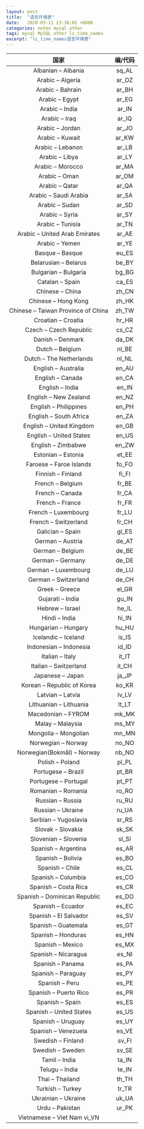 ```yaml
---
layout: post
title:  "语言环境表"
date:   2020-03-11 23:38:02 +0800
categories: notes mysql other
tags: mysql MySQL other lc_time_names
excerpt: "lc_time_names语言环境表"
---
```


国家|编/代码
:--:|:----:
Albanian – Albania|sq_AL
Arabic – Algeria|ar_DZ
Arabic – Bahrain|ar_BH
Arabic – Egypt|ar_EG
Arabic – India|ar_IN
Arabic – Iraq|ar_IQ
Arabic – Jordan|ar_JO
Arabic – Kuwait|ar_KW
Arabic – Lebanon|ar_LB
Arabic – Libya|ar_LY
Arabic – Morocco|ar_MA
Arabic – Oman|ar_OM
Arabic – Qatar|ar_QA
Arabic – Saudi Arabia|ar_SA
Arabic – Sudan|ar_SD
Arabic – Syria|ar_SY
Arabic – Tunisia|ar_TN
Arabic – United Arab Emirates|ar_AE
Arabic – Yemen|ar_YE
Basque – Basque|eu_ES
Belarusian – Belarus|be_BY
Bulgarian – Bulgaria|bg_BG
Catalan – Spain|ca_ES
Chinese – China|zh_CN
Chinese – Hong Kong|zh_HK
Chinese – Taiwan Province of China|zh_TW
Croatian – Croatia|hr_HR
Czech – Czech Republic|cs_CZ
Danish – Denmark|da_DK
Dutch – Belgium|nl_BE
Dutch – The Netherlands|nl_NL
English – Australia|en_AU
English – Canada|en_CA
English – India|en_IN
English – New Zealand|en_NZ
English – Philippines|en_PH
English – South Africa|en_ZA
English – United Kingdom|en_GB
English – United States|en_US
English – Zimbabwe|en_ZW
Estonian – Estonia|et_EE
Faroese – Faroe Islands|fo_FO
Finnish – Finland|fi_FI
French – Belgium|fr_BE
French – Canada|fr_CA
French – France|fr_FR
French – Luxembourg|fr_LU
French – Switzerland|fr_CH
Galician – Spain|gl_ES
German – Austria|de_AT
German – Belgium|de_BE
German – Germany|de_DE
German – Luxembourg|de_LU
German – Switzerland|de_CH
Greek – Greece|el_GR
Gujarati – India|gu_IN
Hebrew – Israel|he_IL
Hindi – India|hi_IN
Hungarian – Hungary|hu_HU
Icelandic – Iceland|is_IS
Indonesian – Indonesia|id_ID
Italian – Italy|it_IT
Italian – Switzerland|it_CH
Japanese – Japan|ja_JP
Korean – Republic of Korea|ko_KR
Latvian – Latvia|lv_LV
Lithuanian – Lithuania|lt_LT
Macedonian – FYROM|mk_MK
Malay – Malaysia|ms_MY
Mongolia – Mongolian|mn_MN
Norwegian – Norway|no_NO
Norwegian(Bokmål) – Norway|nb_NO
Polish – Poland|pl_PL
Portugese – Brazil|pt_BR
Portugese – Portugal|pt_PT
Romanian – Romania|ro_RO
Russian – Russia|ru_RU
Russian – Ukraine|ru_UA
Serbian – Yugoslavia|sr_RS
Slovak – Slovakia|sk_SK
Slovenian – Slovenia|sl_SI
Spanish – Argentina|es_AR
Spanish – Bolivia|es_BO
Spanish – Chile|es_CL
Spanish – Columbia|es_CO
Spanish – Costa Rica|es_CR
Spanish – Dominican Republic|es_DO
Spanish – Ecuador|es_EC
Spanish – El Salvador|es_SV
Spanish – Guatemala|es_GT
Spanish – Honduras|es_HN
Spanish – Mexico|es_MX
Spanish – Nicaragua|es_NI
Spanish – Panama|es_PA
Spanish – Paraguay|es_PY
Spanish – Peru|es_PE
Spanish – Puerto Rico|es_PR
Spanish – Spain|es_ES
Spanish – United States|es_US
Spanish – Uruguay|es_UY
Spanish – Venezuela|es_VE
Swedish – Finland|sv_FI
Swedish – Sweden|sv_SE
Tamil – India|ta_IN
Telugu – India|te_IN
Thai – Thailand|th_TH
Turkish – Turkey|tr_TR
Ukrainian – Ukraine|uk_UA
Urdu – Pakistan|ur_PK
Vietnamese – Viet Nam vi_VN|
